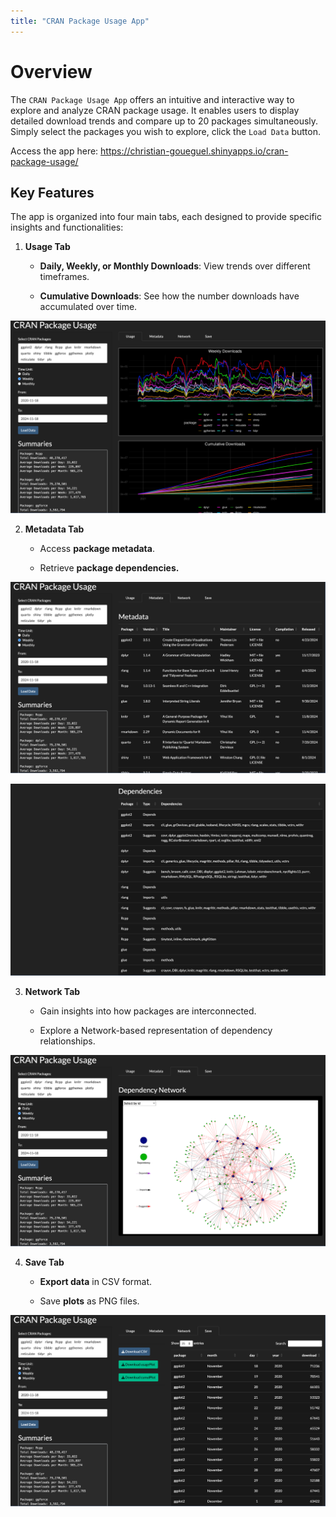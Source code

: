 ```yaml
---
title: "CRAN Package Usage App"
---
```


# Overview
<!-- badges: start -->

<!-- badges: end -->

The `CRAN Package Usage App` offers an intuitive and interactive way to explore and analyze CRAN package usage. It enables users to display detailed download trends and compare up to 20 packages simultaneously. Simply select the packages you wish to explore, click the `Load Data` button.

Access the app here: <https://christian-goueguel.shinyapps.io/cran-package-usage/>

## Key Features

The app is organized into four main tabs, each designed to provide specific insights and functionalities:

1.  **Usage Tab**

    -   **Daily, Weekly, or Monthly Downloads**: View trends over different timeframes.

    -   **Cumulative Downloads**: See how the number downloads have accumulated over time.

![](Images/app_image.png)

2.  **Metadata Tab**

    -   Access **package metadata**.

    -   Retrieve **package dependencies.**

![](Images/app_image2.png)

![](Images/app_image5.png)

3.  **Network Tab**

    -   Gain insights into how packages are interconnected.

    -   Explore a Network-based representation of dependency relationships.

![](Images/app_image3.png)

4.  **Save Tab**

    -   **Export data** in CSV format.

    -   Save **plots** as PNG files.

![](Images/app_image4.png)
